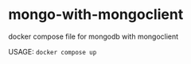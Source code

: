 # mongo-with-mongoclient
docker compose file for mongodb with mongoclient


USAGE: `docker compose up`
